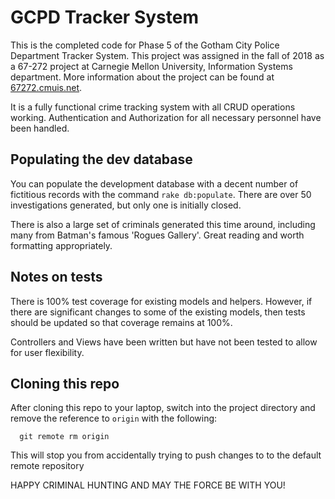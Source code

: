 GCPD Tracker System 
===
This is the completed code for Phase 5 of the Gotham City Police Department Tracker System.  This project was assigned in the fall of 2018 as a 67-272 project at Carnegie Mellon University, Information Systems department.  More information about the project can be found at [67272.cmuis.net](https://67272.cmuis.net).

It is a fully functional crime tracking system with all CRUD operations working. Authentication and Authorization for all necessary personnel have been handled.

Populating the dev database
---
You can populate the development database with a decent number of fictitious records with the command `rake db:populate`.  There are over 50 investigations generated, but only one is initially closed.

There is also a large set of criminals generated this time around, including many from Batman's famous 'Rogues Gallery'. Great reading and worth formatting appropriately.


Notes on tests
---
There is 100% test coverage for existing models and helpers.  However, if there are significant changes to some of the existing models, then tests should be updated so that coverage remains at 100%.

Controllers and Views have been written but have not been tested to allow for user flexibility.


Cloning this repo
---
After cloning this repo to your laptop, switch into the project directory and remove the reference to `origin` with the following:

```
  git remote rm origin
```

This will stop you from accidentally trying to push changes to to the default remote repository


HAPPY CRIMINAL HUNTING AND MAY THE FORCE BE WITH YOU!

